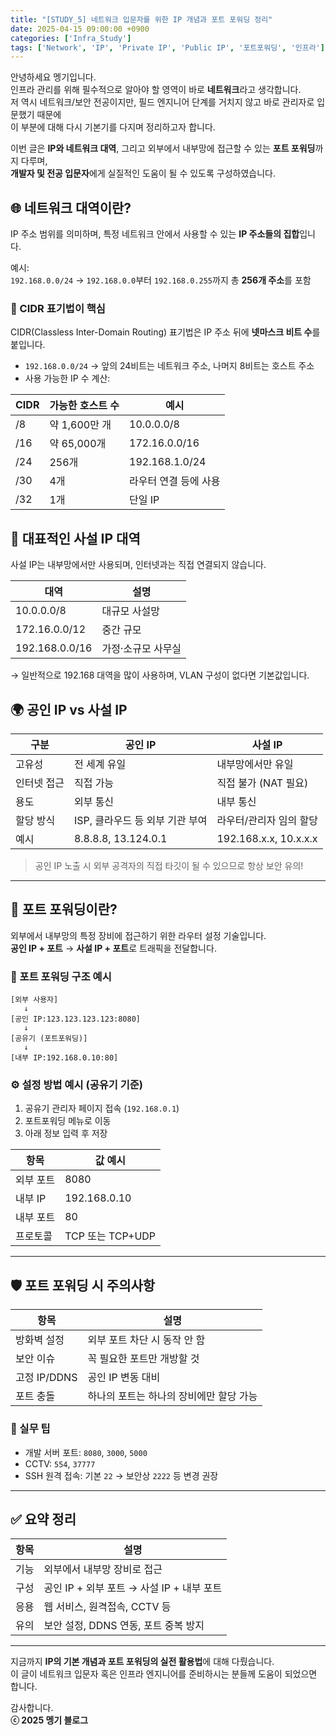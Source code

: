 ```yaml
---
title: "[STUDY_5] 네트워크 입문자를 위한 IP 개념과 포트 포워딩 정리"
date: 2025-04-15 09:00:00 +0900
categories: ['Infra_Study']
tags: ['Network', 'IP', 'Private IP', 'Public IP', '포트포워딩', '인프라']
---
```


안녕하세요 멩기입니다.  
인프라 관리를 위해 필수적으로 알아야 할 영역이 바로 **네트워크**라고 생각합니다.  
저 역시 네트워크/보안 전공이지만, 필드 엔지니어 단계를 거치지 않고 바로 관리자로 입문했기 때문에  
이 부분에 대해 다시 기본기를 다지며 정리하고자 합니다.

이번 글은 **IP와 네트워크 대역**, 그리고 외부에서 내부망에 접근할 수 있는 **포트 포워딩**까지 다루며,  
**개발자 및 전공 입문자**에게 실질적인 도움이 될 수 있도록 구성하였습니다.

## 🌐 네트워크 대역이란?

IP 주소 범위를 의미하며, 특정 네트워크 안에서 사용할 수 있는 **IP 주소들의 집합**입니다.

예시:  
`192.168.0.0/24` → `192.168.0.0`부터 `192.168.0.255`까지 총 **256개 주소**를 포함

### 🧠 CIDR 표기법이 핵심

CIDR(Classless Inter-Domain Routing) 표기법은 IP 주소 뒤에 **넷마스크 비트 수**를 붙입니다.

- `192.168.0.0/24` → 앞의 24비트는 네트워크 주소, 나머지 8비트는 호스트 주소
- 사용 가능한 IP 수 계산:

| CIDR | 가능한 호스트 수 | 예시 |
|------|------------------|------|
| /8   | 약 1,600만 개     | 10.0.0.0/8 |
| /16  | 약 65,000개      | 172.16.0.0/16 |
| /24  | 256개            | 192.168.1.0/24 |
| /30  | 4개              | 라우터 연결 등에 사용 |
| /32  | 1개              | 단일 IP |

## 🧩 대표적인 사설 IP 대역

사설 IP는 내부망에서만 사용되며, 인터넷과는 직접 연결되지 않습니다.

| 대역           | 설명             |
|----------------|------------------|
| 10.0.0.0/8     | 대규모 사설망     |
| 172.16.0.0/12  | 중간 규모         |
| 192.168.0.0/16 | 가정·소규모 사무실 |

→ 일반적으로 192.168 대역을 많이 사용하며, VLAN 구성이 없다면 기본값입니다.

## 🌍 공인 IP vs 사설 IP

| 구분       | 공인 IP                        | 사설 IP                      |
|------------|----------------------------------|-------------------------------|
| 고유성     | 전 세계 유일                     | 내부망에서만 유일              |
| 인터넷 접근 | 직접 가능                        | 직접 불가 (NAT 필요)           |
| 용도       | 외부 통신                        | 내부 통신                     |
| 할당 방식  | ISP, 클라우드 등 외부 기관 부여   | 라우터/관리자 임의 할당         |
| 예시       | 8.8.8.8, 13.124.0.1             | 192.168.x.x, 10.x.x.x         |

> 공인 IP 노출 시 외부 공격자의 직접 타깃이 될 수 있으므로 항상 보안 유의!

---

## 🚪 포트 포워딩이란?

외부에서 내부망의 특정 장비에 접근하기 위한 라우터 설정 기술입니다.  
**공인 IP + 포트** → **사설 IP + 포트**로 트래픽을 전달합니다.

### 📍 포트 포워딩 구조 예시

```
[외부 사용자]
   ↓
[공인 IP:123.123.123.123:8080]
   ↓
[공유기 (포트포워딩)]
   ↓
[내부 IP:192.168.0.10:80]
```

### ⚙️ 설정 방법 예시 (공유기 기준)

1. 공유기 관리자 페이지 접속 (`192.168.0.1`)
2. 포트포워딩 메뉴로 이동
3. 아래 정보 입력 후 저장

| 항목       | 값 예시            |
|------------|--------------------|
| 외부 포트   | 8080               |
| 내부 IP     | 192.168.0.10       |
| 내부 포트   | 80                 |
| 프로토콜    | TCP 또는 TCP+UDP   |

---

## 🛡️ 포트 포워딩 시 주의사항

| 항목         | 설명 |
|--------------|------|
| 방화벽 설정   | 외부 포트 차단 시 동작 안 함 |
| 보안 이슈     | 꼭 필요한 포트만 개방할 것 |
| 고정 IP/DDNS | 공인 IP 변동 대비 |
| 포트 충돌     | 하나의 포트는 하나의 장비에만 할당 가능 |

### 🧠 실무 팁

- 개발 서버 포트: `8080`, `3000`, `5000`
- CCTV: `554`, `37777`
- SSH 원격 접속: 기본 `22` → 보안상 `2222` 등 변경 권장

---

## ✅ 요약 정리

| 항목 | 설명 |
|------|------|
| 기능 | 외부에서 내부망 장비로 접근 |
| 구성 | 공인 IP + 외부 포트 → 사설 IP + 내부 포트 |
| 응용 | 웹 서비스, 원격접속, CCTV 등 |
| 유의 | 보안 설정, DDNS 연동, 포트 중복 방지 |

---

지금까지 **IP의 기본 개념과 포트 포워딩의 실전 활용법**에 대해 다뤘습니다.  
이 글이 네트워크 입문자 혹은 인프라 엔지니어를 준비하시는 분들께 도움이 되었으면 합니다.  

감사합니다.  
**ⓒ 2025 멩기 블로그**
